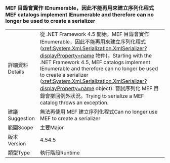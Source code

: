 ### <a name="mef-catalogs-implement-ienumerable-and-therefore-can-no-longer-be-used-to-create-a-serializer"></a><span data-ttu-id="828fe-101">MEF 目錄會實作 IEnumerable，因此不能再用來建立序列化程式</span><span class="sxs-lookup"><span data-stu-id="828fe-101">MEF catalogs implement IEnumerable and therefore can no longer be used to create a serializer</span></span>

|   |   |
|---|---|
|<span data-ttu-id="828fe-102">詳細資料</span><span class="sxs-lookup"><span data-stu-id="828fe-102">Details</span></span>|<span data-ttu-id="828fe-103">從 .NET Framework 4.5 開始，MEF 目錄會實作 IEnumerable，因此不能再用來建立序列化程式 (<xref:System.Xml.Serialization.XmlSerializer?displayProperty=name> 物件)。</span><span class="sxs-lookup"><span data-stu-id="828fe-103">Starting with the .NET Framework 4.5, MEF catalogs implement IEnumerable and therefore can no longer be used to create a serializer (<xref:System.Xml.Serialization.XmlSerializer?displayProperty=name> object).</span></span> <span data-ttu-id="828fe-104">嘗試序列化 MEF 目錄會擲回例外狀況。</span><span class="sxs-lookup"><span data-stu-id="828fe-104">Trying to serialize a MEF catalog throws an exception.</span></span>|
|<span data-ttu-id="828fe-105">建議</span><span class="sxs-lookup"><span data-stu-id="828fe-105">Suggestion</span></span>|<span data-ttu-id="828fe-106">無法再使用 MEF 建立序列化程式</span><span class="sxs-lookup"><span data-stu-id="828fe-106">Can no longer use MEF to create a serializer</span></span>|
|<span data-ttu-id="828fe-107">範圍</span><span class="sxs-lookup"><span data-stu-id="828fe-107">Scope</span></span>|<span data-ttu-id="828fe-108">主要</span><span class="sxs-lookup"><span data-stu-id="828fe-108">Major</span></span>|
|<span data-ttu-id="828fe-109">版本</span><span class="sxs-lookup"><span data-stu-id="828fe-109">Version</span></span>|<span data-ttu-id="828fe-110">4.5</span><span class="sxs-lookup"><span data-stu-id="828fe-110">4.5</span></span>|
|<span data-ttu-id="828fe-111">類型</span><span class="sxs-lookup"><span data-stu-id="828fe-111">Type</span></span>|<span data-ttu-id="828fe-112">執行階段</span><span class="sxs-lookup"><span data-stu-id="828fe-112">Runtime</span></span>|

